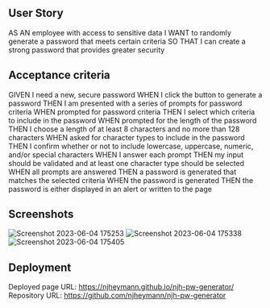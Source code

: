 ## User Story
AS AN employee with access to sensitive data
I WANT to randomly generate a password that meets certain criteria
SO THAT I can create a strong password that provides greater security

## Acceptance criteria
GIVEN I need a new, secure password
WHEN I click the button to generate a password
THEN I am presented with a series of prompts for password criteria
WHEN prompted for password criteria
THEN I select which criteria to include in the password
WHEN prompted for the length of the password
THEN I choose a length of at least 8 characters and no more than 128 characters
WHEN asked for character types to include in the password
THEN I confirm whether or not to include lowercase, uppercase, numeric, and/or special characters 
WHEN I answer each prompt
THEN my input should be validated and at least one character type should be selected
WHEN all prompts are answered
THEN a password is generated that matches the selected criteria
WHEN the password is generated
THEN the password is either displayed in an alert or written to the page

## Screenshots
![Screenshot 2023-06-04 175253](https://github.com/njheymann/njh-pw-generator/assets/125000756/c5bf0fd5-a6c3-4454-94cf-eac8c8c37938)
![Screenshot 2023-06-04 175338](https://github.com/njheymann/njh-pw-generator/assets/125000756/4f3c4dbf-a96c-4142-86ed-ddf97d1ac01b)
![Screenshot 2023-06-04 175405](https://github.com/njheymann/njh-pw-generator/assets/125000756/561b9fd1-f09b-483a-b6b0-853e33fb6069)

## Deployment
Deployed page URL: https://njheymann.github.io/njh-pw-generator/
Repository URL: https://github.com/njheymann/njh-pw-generator
